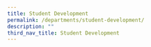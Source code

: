 ```yaml
---
title: Student Development
permalink: /departments/student-development/
description: ""
third_nav_title: Student Development
---
```

